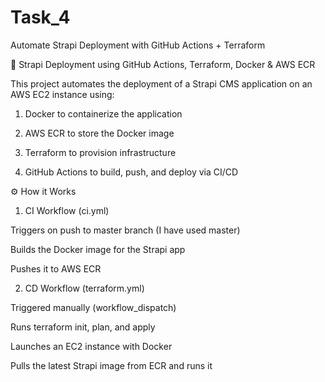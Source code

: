 # Task_4
Automate Strapi Deployment with GitHub Actions + Terraform

🚀 Strapi Deployment using GitHub Actions, Terraform, Docker & AWS ECR

This project automates the deployment of a Strapi CMS application on an AWS EC2 instance using:

1. Docker to containerize the application

2. AWS ECR to store the Docker image

3. Terraform to provision infrastructure

4. GitHub Actions to build, push, and deploy via CI/CD

  

⚙️ How it Works

1. CI Workflow (ci.yml)

   
Triggers on push to master branch (I have used master)

Builds the Docker image for the Strapi app

Pushes it to AWS ECR


2. CD Workflow (terraform.yml)


Triggered manually (workflow_dispatch)

Runs terraform init, plan, and apply

Launches an EC2 instance with Docker

Pulls the latest Strapi image from ECR and runs it
